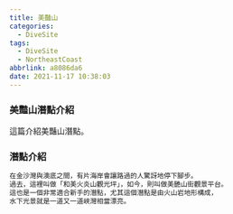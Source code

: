 ```yaml
---
title: 美豔山
categories:
  - DiveSite
tags:
  - DiveSite
  - NortheastCoast
abbrlink: a8086da6
date: 2021-11-17 10:38:03
---
```

### 美豔山潛點介紹
<!--more-->
這篇介紹美豔山潛點。

### 潛點介紹
```sh
在金沙灣與澳底之間，有片海岸會讓路過的人驚訝地停下腳步。
過去，這裡叫做「和美火炎山觀光坪」，如今，則叫做美艷山街觀景平台。
這也是一個非常適合新手的潛點，尤其這個潛點是由火山岩地形構成，
水下光景就是一道又一道峽灣相當漂亮。
```